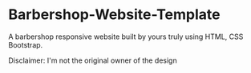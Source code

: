# Barbershop-Website-Template
A barbershop responsive website built by yours truly using HTML, CSS Bootstrap.

Disclaimer: I'm not the original owner of the design
